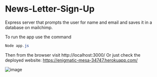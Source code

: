 # News-Letter-Sign-Up

Express server that prompts the user for name and email and saves it in a database on mailchimp. 

To run the app use the command 

```powershell
Node app.js
```

Then from the browser visit http://localhost:3000/
Or just check the deployed website: https://enigmatic-mesa-34747.herokuapp.com/


![image](https://user-images.githubusercontent.com/105813102/187570982-cc2723c4-2630-4900-8654-011845aa60a0.png)
